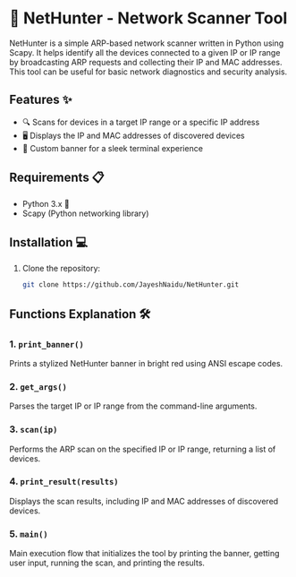 # 👾 NetHunter - Network Scanner Tool 

NetHunter is a simple ARP-based network scanner written in Python using Scapy. It helps identify all the devices connected to a given IP or IP range by broadcasting ARP requests and collecting their IP and MAC addresses. This tool can be useful for basic network diagnostics and security analysis. 

## Features ✨
- 🔍 Scans for devices in a target IP range or a specific IP address
- 🖥️ Displays the IP and MAC addresses of discovered devices
- 🎨 Custom banner for a sleek terminal experience

## Requirements 📋
- Python 3.x 🐍
- Scapy (Python networking library)

## Installation 💻
1. Clone the repository:
   ```bash
   git clone https://github.com/JayeshNaidu/NetHunter.git

## Functions Explanation 🛠️

### 1. `print_banner()`
Prints a stylized NetHunter banner in bright red using ANSI escape codes.

### 2. `get_args()`
Parses the target IP or IP range from the command-line arguments.

### 3. `scan(ip)`
Performs the ARP scan on the specified IP or IP range, returning a list of devices.

### 4. `print_result(results)`
Displays the scan results, including IP and MAC addresses of discovered devices.

### 5. `main()`
Main execution flow that initializes the tool by printing the banner, getting user input, running the scan, and printing the results.


